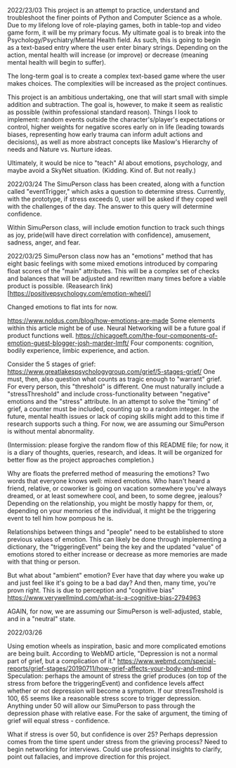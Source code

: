 2022/23/03
This project is an attempt to practice, understand and troubleshoot the finer points of Python and Computer Science as a whole. Due to my lifelong love of role-playing games, both in table-top and video game form, it will be my primary focus. My ultimate goal is to break into the Psychology/Psychiatry/Mental Health field. As such, this is going to begin as a text-based entry where the user enter binary strings. Depending on the action, mental health will increase (or improve) or decrease (meaning mental health will begin to suffer).

The long-term goal is to create a complex text-based game where the user makes choices. The complexities will be increased as the project continues.

This project is an ambitious undertaking, one that will start small with simple addition and subtraction. The goal is, however, to make it seem as realistic as possible (within professional standard reason). Things I look to implement: random events outside the character's/player's expectations or control, higher weights for negative scores early on in life (leading towards biases, representing how early trauma can inform adult actions and decisions), as well as more abstract concepts like Maslow's Hierarchy of needs and Nature vs. Nurture ideas.

Ultimately, it would be nice to "teach" AI about emotions, psychology, and maybe avoid a SkyNet situation. (Kidding. Kind of. But not really.)

2022/03/24
The SimuPerson class has been created, along with a function called "eventTrigger," which asks a question to determine stress. Currently, with the prototype, if stress exceeds 0, user will be asked if they coped well with the challenges of the day. The answer to this query will determine confidence.

Within SimuPerson class, will include emotion function to track such things as joy, pride(will have direct correlation with confidence), amusement, sadness, anger, and fear.

2022/03/25
SimuPerson class now has an "emotions" method that has eight basic feelings with some mixed emotions introduced by comparing float scores of the "main" attributes. This will be a complex set of checks and balances that will be adjusted and rewritten many times before a viable product is possible.
(Reasearch link)[https://positivepsychology.com/emotion-wheel/]

Changed emotions to flat ints for now.

https://www.noldus.com/blog/how-emotions-are-made
Some elements within this article might be of use. Neural Networking will be a future goal if product functions well.
https://chicagoeft.com/the-four-components-of-emotion-guest-blogger-josh-marder-lmft/
Four components: cognition, bodily experience, limbic experience, and action.

Consider the 5 stages of grief: https://www.greatlakespsychologygroup.com/grief/5-stages-grief/
One must, then, also question what counts as tragic enough to "warrant" grief. For every person, this "threshold" is different. One must naturally include a "stressThreshold" and include cross-functionality between "negative" emotions and the "stress" attribute. In an attempt to solve the "timing" of grief, a counter must be included, counting up to a random integer. In the future, mental health issues or lack of coping skills might add to this time if research supports such a thing. For now, we are assuming our SimuPerson is without mental abnormality.

(Intermission: please forgive the random flow of this README file; for now, it is a diary of thoughts, queries, research, and ideas. It will be organized for better flow as the project approaches completion.)

Why are floats the preferred method of measuring the emotions?
Two words that everyone knows well: mixed emotions. Who hasn't heard a friend, relative, or coworker is going on vacation somewhere you've always dreamed, or at least somewhere cool, and been, to some degree, jealous? Depending on the relationship, you might be mostly happy for them, or, depending on your memories of the individual, it might be the triggering event to tell him how pompous he is.

Relationships between things and "people" need to be established to store previous values of emotion. This can likely be done through implementing a dictionary, the "triggeringEvent" being the key and the updated "value" of emotions stored to either increase or decrease as more memories are made with that thing or person.

But what about "ambient" emotion?
Ever have that day where you wake up and just feel like it's going to be a bad day? And then, many time, you're provn right. This is due to perception and "cognitive bias" https://www.verywellmind.com/what-is-a-cognitive-bias-2794963

AGAIN, for now, we are assuming our SimuPerson is well-adjusted, stable, and in a "neutral" state.

2022/03/26

Using emotion wheels as inspiration, basic and more complicated emotions are being built. According to WebMD article, "Depression is not a normal part of grief, but a complication of it." https://www.webmd.com/special-reports/grief-stages/20190711/how-grief-affects-your-body-and-mind
Speculation: perhaps the amount of stress the grief produces (on top of the stress from before the triggeringEvent) and confidence levels affect whether or not depression will become a symptom. If our stressTreshold is 100, 65 seems like a reasonable stress score to trigger depression. Anything under 50 will allow our SimuPerson to pass through the depression phase with relative ease. For the sake of argument, the timing of grief will equal stress - confidence.

What if stress is over 50, but confidence is over 25?
Perhaps depression comes from the time spent under stress from the grieving process?
Need to begin networking for interviews. Could use professional insights to clarify, point out fallacies, and improve direction for this project.
